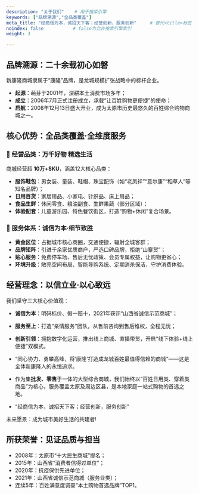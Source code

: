 ```yaml
---
description: "关于我们"    # 用于搜索引擎
keywords: ["品牌溯源","全品类覆盖"]
meta_title: "经商信为本，诚招天下客；经营创新，服务创新"     # 替代<title>标签
noindex: false           # false为允许搜索引擎索引
weight: 3

---
```


## 品牌溯源：二十余载初心如磐  
新康隆商城隶属于“康隆”品牌，是龙城规模扩张战略中的标杆企业。  
- **起源**：萌芽于2001年，深耕本土消费市场多年；  
- **成立**：2006年7月正式注册成立，承载“让百姓购物更便捷”的使命；  
- **启航**：2008年12月13日盛大开业，成为太原市历史最悠久的百姓综合购物商城之一。  


## 核心优势：全品类覆盖·全维度服务  
### 🛒 经营品类：万千好物 精选生活  
商城经营超 **10万+SKU**，涵盖12大核心品类：  
- **服饰鞋包**：男女装、童装、鞋帽、珠宝配饰（如“老凤祥”“意尔康”“稻草人”等知名品牌）；  
- **日用百货**：家居用品、小家电、针织品、床上用品；  
- **食品生鲜**：休闲零食、粮油副食、生鲜果蔬（部分区域）；  
- **体验配套**：儿童游乐园、特色餐饮街区，打造“购物+休闲”复合场景。  

### 💁 服务体系：诚信为本·细节致胜  
- **黄金区位**：占据城市核心商圈，交通便捷，辐射全城客群；  
- **品牌矩阵**：引进千余家优质商户，严选口碑品牌，拒绝“山寨货”；  
- **贴心服务**：免费停车场、售后无忧政策、会员专属权益，让购物更省心；  
- **环境升级**：敞亮空间布局、智能导购系统、定期消杀保洁，守护消费体验。  


## 经营理念：以信立业·以心致远  
我们坚守三大核心价值观：  
- **诚信为本**：明码标价、假一赔十，2021年获评“山西省诚信示范商城”；  
- **服务至上**：打造“亲情服务”团队，从售前咨询到售后维权，全程无忧；  
- **创新引领**：拥抱数字化运营，推出线上商城、直播带货，开启“线下体验+线上便捷”双模式。  

- “同心协力、勇攀高峰，将‘康隆’打造成龙城百姓最值得信赖的商城”——这是全体新康隆人的永恒追求。  
- 作为集**批发、零售**于一体的大型综合商城，我们始终以“百姓日用类、穿着类商品”为核心，服务覆盖太原及周边区县，是本地家庭一站式购物的首选之地。
- “经商信为本，诚招天下客；经营创新，服务创新”  

 
未来愿景：成为城市美好生活的共建者!  
## 所获荣誉：见证品质与担当  
- 2008年：太原市“十大民生商城”提名；  
- 2015年：山西省“消费者信得过单位”；  
- 2020年：抗疫保供先进单位；  
- 2021年：山西省诚信示范商城（服务业类）；  
- 连续5年：百姓满意度调查“本土购物首选品牌”TOP1。  

